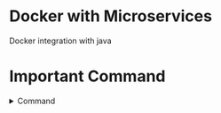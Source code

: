 # Docker with Microservices
Docker integration with java


# Important Command 

<details><summary> Command</summary>
<p>

  <details><summary> General commands</summary>
<p>
- Install docker 

```
yum install docker
```

- Docker version 

```
docker --version
```
  
- Start docker service 

```
service docker start
```
  
- Check docker information 

```
docker info
```
  
- To Check docker image in linux box 

```
docker images
```
  
- To pull docker image and run 

```
docker run hello-world
```
  
- To pull docker image and with version 

```
docker pull mysql:5.7
```

- Docker process status 

```
docker ps
```

- To stop Docker 

```
docker stop <container id>
```

- To remove Docker container 

```
docker rm -f <contain id>
```
  
- To remove Docker image 

```
docker rmi -f <image id>
```
  
- Give container custome name

```
docker run -dit --name=mycontainer nginx
```  
  
- Give container custome name with port

```
docker run -dit --name=mycontainer -p 8000:80 nginx
```  

- Pause and unpause container

```
docker pause/unpause <container name>
``` 
 </p>
</details>
  
<details><summary> Docker MYSQL Command</summary>
<p>
  
 docker run -d -p 6666:3306 --name=docker-mysql --env="MYSQL_ROOT_PASSWORD=test1234" --env="MYSQL_DATABASE=emp" mysql

docker exec -it docker-mysql bash

# mysql -uroot -p 
test1234

mysql> show databases;

mysql> show tables; 
  
</p>
</details>
  
  
<details><summary> Volumrs and bind mount</summary>
<p>
  
- List all the volumes docker is maintaining

```
docker volumes ls
``` 
  
- Create docker volume

```
docker volumes <create volume_name> myvolume
``` 
  
- Mount container to volume

```
docker run -dit --mount source=myvolume,destination=/temp nginx
``` 
</p>
</details>
  
  
<details><summary> Docker network</summary>
<p>
  
- To list network

```
docker network ls
``` 
  
- Create network 

```
docker network create denonetwork --subnet=172.19.0.0/16
``` 
  
- Attach network to container

```
docker run --name webserver2 --net demonetwork --ip 172.19.0.2 -h web.mausam.com -p 82:80 -ti ubuntu /bin/bash
``` 

- Connect and disconnect network to container

```
docker network di/connect <network name> <container name>
``` 

  
</p>
</details>
  
  
    <details><summary> Create custome docker image</summary>
<p>
  ```
vi dockerfile
  
``` 
    ```
FROM centos
  RUN yum install -y httpd
  ADD index.html /var/www/html
  CMD apachectl -D FOREGROUND
  EXPOSE 80
  MAINTAINER MAUSAM
  ENV myenv myvalue
  
``` 
    ```
docker build -t myimagename .
  
``` 
</p>
</details>
  
  
  <details><summary> Publish image to docker hun</summary>
<p>
  - Tag docker file
  ```
docker tag <image name> <docker hub user name>/<image name>
  
``` 
  - Push to hun
  ```
docker push <docker hub user name>/<image name>
  
``` 
</p>
</details>
  
  </p>
</details>

